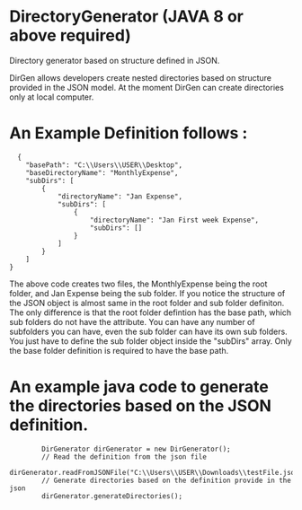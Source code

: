 # DirectoryGenerator (JAVA 8 or above required)
Directory generator based on structure defined in JSON.

DirGen allows developers create nested directories based on structure provided in the JSON model. At the moment DirGen 
can create directories only at local computer. 

# An Example Definition follows :
```
  {
    "basePath": "C:\\Users\\USER\\Desktop",
    "baseDirectoryName": "MonthlyExpense",
    "subDirs": [
        {
            "directoryName": "Jan Expense",
            "subDirs": [
                {
                    "directoryName": "Jan First week Expense",
                    "subDirs": []
                }
            ]
        }
    ]
}
```

The above code creates two files, the MonthlyExpense being the root folder, and Jan Expense being the sub folder.
If you notice the structure of the JSON object is almost same in the root folder and sub folder definiton. The only 
difference is that the root folder defintion has the base path, which sub folders do not have the attribute.
You can have any number of subfolders you can have, even the sub folder can have its own sub folders. You just have to 
define the sub folder object inside the "subDirs" array. Only the base folder definition is required to have the base path.

# An example java code to generate the directories based on the JSON definition. 

```
        DirGenerator dirGenerator = new DirGenerator();
        // Read the definition from the json file
        dirGenerator.readFromJSONFile("C:\\Users\\USER\\Downloads\\testFile.json");
        // Generate directories based on the definition provide in the json
        dirGenerator.generateDirectories();
        
  ```

